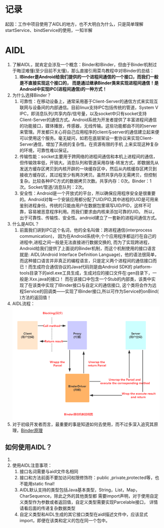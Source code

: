 # 记录
起因：工作中项目使用了AIDL的地方，也不大明白为什么，只是简单理解startService、bindService的使用，一知半解


# AIDL
1. 了解AIDL，就肯定会涉及一个概念：Binder和IBinder，但由于Binder机制过于晦涩难懂(至少目前不太懂)，那么直接引用菜鸟教程中对IBinder的总结：
   1. **IBinder是Android给我们提供的一个进程间通信的一个接口，而我们一般是不直接实现这个接口的， 而是通过继承Binder类来实现进程间通信！是Android中实现IPC(进程间通信)的一种方式！**
2. 为什么选择Binder？
   1. 可靠性：在移动设备上，通常采用基于Client-Server的通信方式来实现互联网与设备间的内部通信。目前linux支持IPC包括传统的管道，System V IPC，即消息队列/共享内存/信号量，以及socket中只有socket支持Client-Server的通信方式。Android系统为开发者提供了丰富进程间通信的功能接口，媒体播放，传感器，无线传输。这些功能都由不同的server来管理。开发都只关心将自己应用程序的client与server的通信建立起来便可以使用这个服务。毫无疑问，如若在底层架设一套协议来实现Client-Server通信，增加了系统的复杂性。在资源有限的手机 上来实现这种复杂的环境，可靠性难以保证。 
   2. 传输性能：socket主要用于跨网络的进程间通信和本机上进程间的通信，但传输效率低，开销大。消息队列和管道采用存储-转发方式，即数据先从发送方缓存区拷贝到内核开辟的一块缓存区中，然后从内核缓存区拷贝到接收方缓存区，其过程至少有两次拷贝。虽然共享内存无需拷贝，但控制复杂。比较各种IPC方式的数据拷贝次数。共享内存：0次。Binder：1次。Socket/管道/消息队列：2次。 
   3. 安全性：Android是一个开放式的平台，所以确保应用程序安全是很重要的。Android对每一个安装应用都分配了UID/PID,其中进程的UID是可用来鉴别进程身份。传统的只能由用户在数据包里填写UID/PID，这样不可靠，容易被恶意程序利用。而我们要求由内核来添加可靠的UID。 所以，出于可靠性、传输性、安全性。android建立了一套新的进程间通信方式。
3. 什么是AIDL？
   1. 前面我们讲到IPC这个名词，他的全名叫做：跨进程通信(interprocess communication)， 因为在Android系统中,个个应用程序都运行在自己的进程中,进程之间一般是无法直接进行数据交换的, 而为了实现跨进程，Android给我们提供了上面说的Binder机制，而这个机制使用的接口语言就是: AIDL(Android Interface Definition Language)，他的语法很简单，而这种接口语言并非真正的编程语言，只是定义两个进程间的通信接口而已！而生成符合通信协议的Java代码则是由Android SDK的 platform-tools目录下的aidl.exe工具生成，生成对应的接口文件在:gen目录下，一般是:Xxx.java的接口！ 而在该接口中包含一个Stub的内部类，该类中实现了在该类中实现了IBinder接口与自定义的通信接口, 这个类将会作为远程Service的回调类——实现了IBinder接口,所以可作为Service的onBind( )方法的返回值！
4. AIDL流程：
   ![img.png](img.png)
5. 对于初级开发者而言，最重要的事是知道如何去使用，而不过多深入追究其原理，[Binder原理](http://gityuan.com/archive/)



## 如何使用AIDL？
1. 
2. 使用AIDL注意事项：
   1. 接口名词需要与aidl文件名相同
   2. 接口和方法前面不要加访问权限修饰符：public ,private,protected等，也不能用static final!
   3. AIDL默认支持的类型包括Java基本类型，String，List，Map，CharSequence，除此之外的其他类型都 需要import声明，对于使用自定义类型作为参数或者返回值，自定义类型需要实现Parcelable接口， 详情请看后面的传递复杂数据类型
   4. 自定义类型和AIDL生成的其它接口类型在aidl描述文件中，应该显式import，即便在该类和定义的包在同一个包中。
